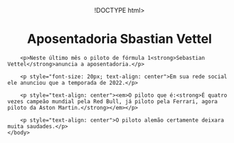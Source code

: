 !DOCTYPE html>
<html lang="pt-br">
    <head>
    	 <meta charset="UTF-8">
    	 <title>Aposenatadoria do Vettel</title>
    	 <style>
    	 	p{
    	 		text-align: center
    	 	}
    	 </style>
    </head>
    <body>
    	<h1 style="text-align: center">Aposentadoria Sbastian Vettel</h1>

        <p>Neste último mês o piloto de fórmula 1<strong>Sebastian Vettel</strong>anuncia a aposentadoria.</p>

        <p style="font-size: 20px; text-align: center">Em sua rede social ele anunciou que a temporada de 2022.</p>

        <p style="text-align: center"><em>O piloto que é:<strong>É quatro vezes campeão mundial pela Red Bull, já piloto pela Ferrari, agora piloto da Aston Martin.</strong></em></p>

        <p style="text-align: center">O piloto alemão certamente deixara muita saudades.</p>
    </body>
</html>
